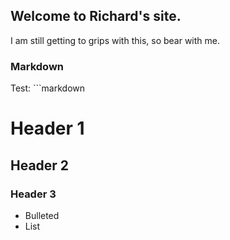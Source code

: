 ## Welcome to Richard's site.

I am still getting to grips with this, so bear with me.

### Markdown

Test: ```markdown

# Header 1
## Header 2
### Header 3

- Bulleted
- List
